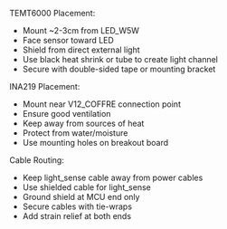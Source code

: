 TEMT6000 Placement:
- Mount ~2-3cm from LED_W5W
- Face sensor toward LED
- Shield from direct external light
- Use black heat shrink or tube to create light channel
- Secure with double-sided tape or mounting bracket

INA219 Placement:
- Mount near V12_COFFRE connection point
- Ensure good ventilation
- Keep away from sources of heat
- Protect from water/moisture
- Use mounting holes on breakout board

Cable Routing:
- Keep light_sense cable away from power cables
- Use shielded cable for light_sense
- Ground shield at MCU end only
- Secure cables with tie-wraps
- Add strain relief at both ends
